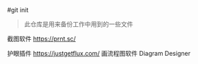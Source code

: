 #git init

> 此仓库是用来备份工作中用到的一些文件

截图软件 https://prnt.sc/

护眼插件 https://justgetflux.com/
画流程图软件 Diagram Designer
